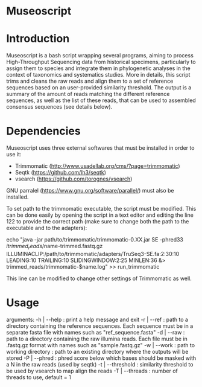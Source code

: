 # Museoscript
# Introduction

Museoscript is a bash script wrapping several programs, aiming to process High-Throughput Sequencing data from historical specimens, particularly to assign them to species and integrate them in phylogenetic analyses in the context of taxonomics and systematics studies. More in details, this script trims and cleans the raw reads and align them to a set of reference sequences based on an user-provided similarity threshold. The output is a summary of the amount of reads matching the different reference sequences, as well as the list of these reads, that can be used to assembled consensus sequences (see details below).

# Dependencies

Museoscript uses three external softwares that must be installed in order to use it:
  - Trimmomatic (http://www.usadellab.org/cms/?page=trimmomatic)
  - Seqtk (https://github.com/lh3/seqtk)
  - vsearch (https://github.com/torognes/vsearch)
  
GNU parralel (https://www.gnu.org/software/parallel/) must also be installed.
  
To set path to the trimmomatic executable, the script must be modified. This can be done easily by opening the script in a text editor and editing the line 122 to provide the correct path (make sure to change both the path to the executable and to the adapters):
  
  echo "java -jar path/to/trimmomatic/trimmomatic-0.XX.jar SE -phred33 $i trimmed_reads/$name-trimmed.fastq.gz ILLUMINACLIP:/path/to/trimmomatic/adapters/TruSeq3-SE.fa:2:30:10 LEADING:10 TRAILING:10 SLIDINGWINDOW:2:25 MINLEN:36 &> trimmed_reads/trimmomatic-$name.log" >> run_trimmomatic
  
  This line can be modified to change other settings of Trimmomatic as well.
  
  # Usage
  
arguments: 
	-h | --help : print a help message and exit
	-r | --ref : path to a directory containing the reference sequences. Each sequence must be in a separate fasta file with names such as "ref_sequence.fasta"
	-d | --raw : path to a directory containing the raw illumina reads. Each file must be in .fastq.gz format with names such as "sample.fastq.gz"
	-w | --work : path to working directory : path to an existing directory where the outputs will be stored 
	-P | --phred : phred score below which bases should be masked with a N in the raw reads (used by seqtk)
	-t | --threshold : similarity threshold to be used by vsearch to map align the reads 
	-T | --threads : number of threads to use, default = 1
